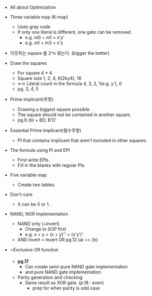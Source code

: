- All about Optimization

- Three variable map (K-map)
	- Uses gray code
	- If only one literal is different, one gate can be removed.
		- e.g. m0 + m1 = x'y'
		- e.g. m1 + m3 = x'z
  
- 이웃하는 square 를 2^n 묶는다. (bigger the better)
- Draw the squares
	- For square 4 * 4
	- Square size 1, 2, 4, 8(2by4), 16 
	- <--> Literal count in the formula 4, 3, 2, 1(e.g. y'), 0
	- pg. 3, 4, 5

- Prime implicant(주항)
	- Drawing a biggest square possible.
	- The square should not be contained in another square.
	- pg.6 (b) + BD, B'D'
- Essential Prime implicant(필수주항)
	- PI that contains implicant that aren't included in other squares.
- The formula using PI and EPI
	- First write EPIs.
	- Fill in the blanks with regular PIs.

- Five variable map
	- Create two tables.
 
- Don't-care 
	- X can be 0 or 1.

- NAND, NOR Implementation
	- NAND only (+invert)
		- Change to SOP first
		- e.g. x + y = (x + y)'' = (x'y')'
	- AND invert = Invert OR pg.12 (a) == (b)

- ⭐️Exclusive OR function
	- **pg.17** 
		- Can create semi-pure NAND gate implementation
		- and pure NAND gate implementation
	- Parity generation and checking 
		- Same result as XOR gate. (p.18 : even)
			- prep for when parity is odd case